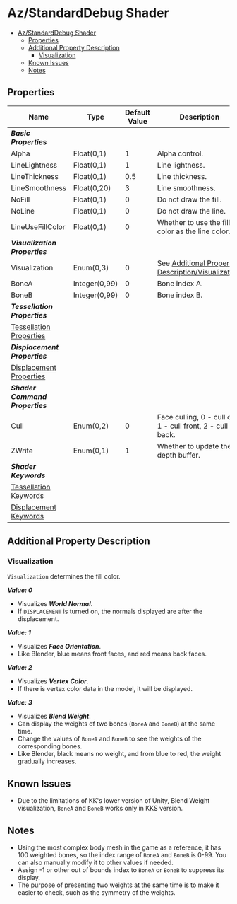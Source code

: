 # Az/StandardDebug Shader

- [Az/StandardDebug Shader](#azstandarddebug-shader)
  - [Properties](#properties)
  - [Additional Property Description](#additional-property-description)
    - [Visualization](#visualization)
  - [Known Issues](#known-issues)
  - [Notes](#notes)

## Properties
| Name                                                             | Type          | Default Value | Description                                                          |
| ---------------------------------------------------------------- | ------------- | ------------- | -------------------------------------------------------------------- |
| ***Basic Properties***                                           |               |               |                                                                      |
| Alpha                                                            | Float(0,1)    | 1             | Alpha control.                                                       |
| LineLightness                                                    | Float(0,1)    | 1             | Line lightness.                                                      |
| LineThickness                                                    | Float(0,1)    | 0.5           | Line thickness.                                                      |
| LineSmoothness                                                   | Float(0,20)   | 3             | Line smoothness.                                                     |
| NoFill                                                           | Float(0,1)    | 0             | Do not draw the fill.                                                |
| NoLine                                                           | Float(0,1)    | 0             | Do not draw the line.                                                |
| LineUseFillColor                                                 | Float(0,1)    | 0             | Whether to use the fill color as the line color.                     |
| ***Visualization Properties***                                   |               |               |                                                                      |
| Visualization                                                    | Enum(0,3)     | 0             | See [Additional Property Description/Visualization](#visualization). |
| BoneA                                                            | Integer(0,99) | 0             | Bone index A.                                                        |
| BoneB                                                            | Integer(0,99) | 0             | Bone index B.                                                        |
| ***Tessellation Properties***                                    |               |               |                                                                      |
| [Tessellation Properties](tessellation_properties.md#properties) |               |               |                                                                      |
| ***Displacement Properties***                                    |               |               |                                                                      |
| [Displacement Properties](displacement_properties.md#properties) |               |               |                                                                      |
| ***Shader Command Properties***                                  |               |               |                                                                      |
| Cull                                                             | Enum(0,2)     | 0             | Face culling, 0 - cull off, 1 - cull front, 2 - cull back.           |
| ZWrite                                                           | Enum(0,1)     | 1             | Whether to update the depth buffer.                                  |
| ***Shader Keywords***                                            |               |               |                                                                      |
| [Tessellation Keywords](tessellation_properties.md#keywords)     |               |               |                                                                      |
| [Displacement Keywords](displacement_properties.md#keywords)     |               |               |                                                                      |

## Additional Property Description

### Visualization
`Visualization` determines the fill color.

***Value: 0***
- Visualizes ***World Normal***.
- If `DISPLACEMENT` is turned on, the normals displayed are after the displacement.

***Value: 1***
- Visualizes ***Face Orientation***.
- Like Blender, blue means front faces, and red means back faces.

***Value: 2***
- Visualizes ***Vertex Color***.
- If there is vertex color data in the model, it will be displayed.

***Value: 3***
- Visualizes ***Blend Weight***.
- Can display the weights of two bones (`BoneA` and `BoneB`) at the same time.
- Change the values ​​of `BoneA` and `BoneB` to see the weights of the corresponding bones.
- Like Blender, black means no weight, and from blue to red, the weight gradually increases.

## Known Issues
- Due to the limitations of KK's lower version of Unity, Blend Weight visualization, `BoneA` and `BoneB` works only in KKS version.

## Notes
- Using the most complex body mesh in the game as a reference, it has 100 weighted bones, so the index range of `BoneA` and `BoneB` is 0-99. You can also manually modify it to other values if needed.
- Assign -1 or other out of bounds index to `BoneA` or `BoneB` to suppress its display.
- The purpose of presenting two weights at the same time is to make it easier to check, such as the symmetry of the weights.